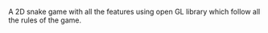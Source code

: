 A 2D snake game with all the features using open GL library which follow all the rules of the game.
